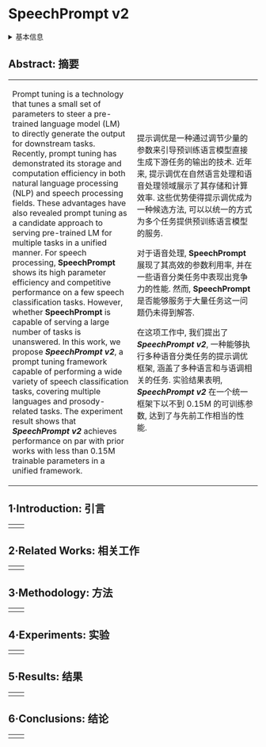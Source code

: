 # SpeechPrompt v2

<details>
<summary>基本信息</summary>

- 标题: "SpeechPrompt v2: Prompt Tuning for Speech Classification Tasks"
- 作者:
  - 01 Kai-Wei Chang,
  - 02 Yu-Kai Wang,
  - 03 Hua Shen,
  - 04 Iu-thing Kang,
  - 05 Wei-Cheng Tseng,
  - 06 Shang-Wen Li,
  - 07 Hung-yi Lee
- 链接:
  - [ArXiv](https://arxiv.org/abs/2303.00733)
  - [Publication]()
  - [Github](https://github.com/ga642381/SpeechPrompt-v2)
  - [Demo](https://kwchang.org/SpeechPrompt/speech-prompt-v2.html)
- 文件:
  - [ArXiv](_PDF/2303.00733v1__SpeechPrompt_v2__Prompt_Tuning_for_Speech_Classification_Tasks.pdf)
  - [Publication] #TODO

</details>

## Abstract: 摘要

<table><tr><td width="50%">

Prompt tuning is a technology that tunes a small set of parameters to steer a pre-trained language model (LM) to directly generate the output for downstream tasks.
Recently, prompt tuning has demonstrated its storage and computation efficiency in both natural language processing (NLP) and speech processing fields.
These advantages have also revealed prompt tuning as a candidate approach to serving pre-trained LM for multiple tasks in a unified manner.
For speech processing, **SpeechPrompt** shows its high parameter efficiency and competitive performance on a few speech classification tasks.
However, whether **SpeechPrompt** is capable of serving a large number of tasks is unanswered.
In this work, we propose ***SpeechPrompt v2***, a prompt tuning framework capable of performing a wide variety of speech classification tasks, covering multiple languages and prosody-related tasks.
The experiment result shows that ***SpeechPrompt v2*** achieves performance on par with prior works with less than 0.15M trainable parameters in a unified framework.

</td><td>

提示调优是一种通过调节少量的参数来引导预训练语言模型直接生成下游任务的输出的技术.
近年来, 提示调优在自然语言处理和语音处理领域展示了其存储和计算效率.
这些优势使得提示调优成为一种候选方法, 可以以统一的方式为多个任务提供预训练语言模型的服务.

对于语音处理, **SpeechPrompt** 展现了其高效的参数利用率, 并在一些语音分类任务中表现出竞争力的性能.
然而, **SpeechPrompt** 是否能够服务于大量任务这一问题仍未得到解答.

在这项工作中, 我们提出了 ***SpeechPrompt v2***, 一种能够执行多种语音分类任务的提示调优框架, 涵盖了多种语言和与语调相关的任务.
实验结果表明, ***SpeechPrompt v2*** 在一个统一框架下以不到 0.15M 的可训练参数, 达到了与先前工作相当的性能.

</td></tr></table>

## 1·Introduction: 引言

<table><tr><td width="50%">

</td></tr></table>

## 2·Related Works: 相关工作

<table><tr><td width="50%">

</td></tr></table>

## 3·Methodology: 方法

<table><tr><td width="50%">

</td></tr></table>

## 4·Experiments: 实验

<table><tr><td width="50%">

</td></tr></table>

## 5·Results: 结果

<table><tr><td width="50%">

</td></tr></table>

## 6·Conclusions: 结论

<table><tr><td width="50%">

</td></tr></table>

